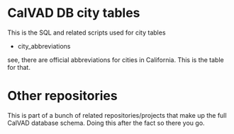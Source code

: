 # CalVAD DB city tables

This is the SQL and related scripts used for city tables

* city_abbreviations

see, there are official abbreviations for cities in California.  This
is the table for that.

# Other repositories

This is part of a bunch of related repositories/projects that make up
the full CalVAD database schema.  Doing this after the fact so there
you go.
